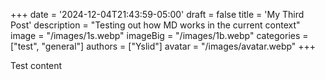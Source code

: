 +++
date = '2024-12-04T21:43:59-05:00'
draft = false
title = 'My Third Post'
description = "Testing out how MD works in the current context"
image = "/images/1s.webp"
imageBig = "/images/1b.webp"
categories = ["test", "general"]
authors = ["Yslid"]
avatar = "/images/avatar.webp"
+++

Test content
